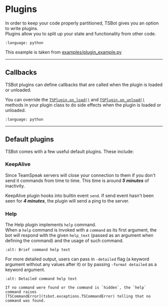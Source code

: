 # Plugins

In order to keep your code properly partitioned, TSBot gives you an option to write plugins.  
Plugins allow you to split up your state and functionality from other code.

```{literalinclude} ../../examples/plugin_example.py
:language: python

```

This example is taken from [examples/plugin_example.py](https://github.com/jykob/TSBot/blob/main/examples/plugin_example.py)

---

## Callbacks

TSBot plugins can define callbacks that are called when the plugin is loaded or unloaded.

You can override the [`TSPlugin.on_load()`](tsbot.plugin.TSPlugin.on_load) and [`TSPlugin.on_unload()`](tsbot.plugin.TSPlugin.on_unload)
methods in your plugin class to do side effects when the plugin is loaded or unloaded.

```{literalinclude} ../../examples/plugin_callbacks.py
:language: python

```

---

## Default plugins

TSBot comes with a few useful default plugins. These include:

### KeepAlive

Since TeamSpeak servers will close your connection to them if you don't send it commands from time to time.
This time is around **_5 minutes_** of inactivity.

KeepAlive plugin hooks into builtin event `send`. If send event hasn't been seen for **_4 minutes_**,
the plugin will send a ping to the server.

### Help

The Help plugin implements `help` command.  
When a `help` command is invoked with a `command` as its first argument,
the bot will respond with the given `help_text` (passed as an argument when defining the command)
and the usage of such command.

```{image} ../img/plugins/help-brief.png
:alt: Brief command help text
```

For more detailed output, users can pass in `-detailed` flag (a keyword argument without any values after it)
or by passing `-format detailed` as a keyword argument.

```{image} ../img/plugins/help-detailed.png
:alt: Detailed command help text
```

```{note}
If no command were found or the command is `hidden`, the `help` command raises
[TSCommandError](tsbot.exceptions.TSCommandError) telling that no command was found.
```
